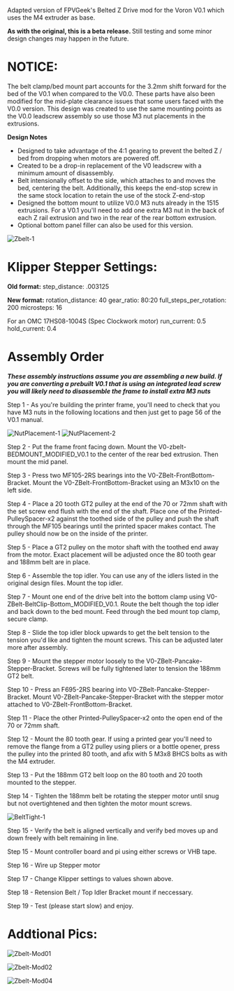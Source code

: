 Adapted version of FPVGeek's Belted Z Drive mod for the Voron V0.1 which uses the M4 extruder as base.  

<b>As with the original, this is a beta release. </b> Still testing and some minor design changes may happen in the future.

# NOTICE:
The belt clamp/bed mount part accounts for the 3.2mm shift forward for the bed of the V0.1 when compared to the V0.0.  These parts have also been modified for the mid-plate clearance issues that some users faced with the V0.0 version.  This design was created to use the same mounting points as the V0.0 leadscrew assembly so use those M3 nut placements in the extrusions.

<b>Design Notes</b>
* Designed to take advantage of the 4:1 gearing to prevent the belted Z / bed from dropping when motors are powered off.
* Created to be a drop-in replacement of the V0 leadscrew with a minimum amount of disassembly.
* Belt intensionally offset to the side, which attaches to and moves the bed, centering the belt.  Additionally, this keeps the end-stop screw in the same stock location to retain the use of the stock Z-end-stop
* Designed the bottom mount to utilize V0.0 M3 nuts already in the 1515 extrusions. For a V0.1 you'll need to add one extra M3 nut in the back of each Z rail extrusion and two in the rear of the rear bottom extrusion.
* Optional bottom panel filler can also be used for this version.

![Zbelt-1](Images/ZBelt-ISO-02.png)

# Klipper Stepper Settings:

<b>Old format:</b>
step_distance: .003125

<b>New format:</b>
rotation_distance: 40
gear_ratio: 80:20
full_steps_per_rotation: 200
microsteps: 16

For an OMC 17HS08-1004S (Spec Clockwork motor)
run_current: 0.5
hold_current: 0.4

# Assembly Order

***These assembly instructions assume you are assembling a new build.  If you are converting a prebuilt V0.1 that is using an integrated lead screw you will likely need to disassemble the frame to install extra M3 nuts***

Step 1 - As you're building the printer frame, you'll need to check that you have M3 nuts in the following locations and then just get to page 56 of the V0.1 manual.

![NutPlacement-1](Images/m3nut_check_1.png)
![NutPlacement-2](Images/m3nut_check_2.png)

Step 2 - Put the frame front facing down.  Mount the V0-zbelt-BEDMOUNT_MODIFIED_V0.1 to the center of the rear bed extrusion.  Then mount the mid panel.

Step 3 - Press two MF105-2RS bearings into the V0-ZBelt-FrontBottom-Bracket.  Mount the V0-ZBelt-FrontBottom-Bracket using an M3x10 on the left side.

Step 4 - Place a 20 tooth GT2 pulley at the end of the 70 or 72mm shaft with the set screw end flush with the end of the shaft.  Place one of the Printed-PulleySpacer-x2 against the toothed side of the pulley and push the shaft through the MF105 bearings until the printed spacer makes contact.  The pulley should now be on the inside of the printer.

Step 5 - Place a GT2 pulley on the motor shaft with the toothed end away from the motor.  Exact placement will be adjusted once the 80 tooth gear and 188mm belt are in place.

Step 6 - Assemble the top idler.  You can use any of the idlers listed in the original design files.  Mount the top idler.

Step 7 - Mount one end of the drive belt into the bottom clamp using V0-ZBelt-BeltClip-Bottom_MODIFIED_V0.1.  Route the belt though the top idler and back down to the bed mount.  Feed through the bed mount top clamp, secure clamp.

Step 8 - Slide the top idler block upwards to get the belt tension to the tension you'd like and tighten the mount screws. This can be adjusted later more after assembly.

Step 9 - Mount the stepper motor loosely to the V0-ZBelt-Pancake-Stepper-Bracket.  Screws will be fully tightened later to tension the 188mm GT2 belt.  

Step 10 - Press an F695-2RS bearing into V0-ZBelt-Pancake-Stepper-Bracket.  Mount V0-ZBelt-Pancake-Stepper-Bracket with the stepper motor attached to V0-ZBelt-FrontBottom-Bracket.

Step 11 - Place the other Printed-PulleySpacer-x2 onto the open end of the 70 or 72mm shaft.

Step 12 - Mount the 80 tooth gear.  If using a printed gear you'll need to remove the flange from a GT2 pulley using pliers or a bottle opener, press the pulley into the printed 80 tooth, and afix with 5 M3x8 BHCS bolts as with the M4 extruder.

Step 13 - Put the 188mm GT2 belt loop on the 80 tooth and 20 tooth mounted to the stepper.

Step 14 - Tighten the 188mm belt be rotating the stepper motor until snug but not overtightened and then tighten the motor mount screws.  

![BeltTight-1](Images/belt-tight.jpg)

Step 15 - Verify the belt is aligned vertically and verify bed moves up and down freely with belt remaining in line.

Step 15 - Mount controller board and pi using either screws or VHB tape.

Step 16 - Wire up Stepper motor

Step 17 - Change Klipper settings to values shown above.

Step 18 - Retension Belt / Top Idler Bracket mount if neccessary.

Step 19 - Test (please start slow) and enjoy.



# Addtional Pics:

![Zbelt-Mod01](Images/ZBelt-ISO-02.png)

![Zbelt-Mod02](Images/ZBelt-ISO-03.png)

![Zbelt-Mod04](Images/ZBelt-ISO-04.png)

